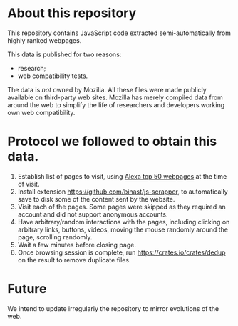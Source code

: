 # About this repository

This repository contains JavaScript code extracted semi-automatically from
highly ranked webpages.

This data is published for two reasons:

- research;
- web compatibility tests.

The data is *not* owned by Mozilla. All these files were made publicly available
on third-party web sites. Mozilla has merely compiled data from around
the web to simplify the life of researchers and developers working own web
compatibility.

# Protocol we followed to obtain this data.

1. Establish list of pages to visit, using
    [Alexa top 50 webpages](https://www.alexa.com/topsites) at the time of visit.
2. Install extension https://github.com/binast/js-scrapper, to automatically save to
    disk some of the content sent by the website.
3. Visit each of the pages. Some pages were skipped as they required an account and did
    not support anonymous accounts.
4. Have arbitrary/random interactions with the pages, including clicking on arbitrary links,
    buttons, videos, moving the mouse randomly around the page, scrolling randomly.
5. Wait a few minutes before closing page.
6. Once browsing session is complete, run https://crates.io/crates/dedup on the result
    to remove duplicate files.

# Future

We intend to update irregularly the repository to mirror evolutions of the web.
